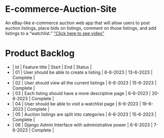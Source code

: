 # E-commerce-Auction-Site
An eBay-like e-commerce auction web app that will allow users to post auction listings, place bids on listings, comment on those listings, and add listings to a “watchlist.”
["Click here to see video"]("https://youtu.be/bwa3893hbU0?si=7EWzEMn36iyCwZGS")

# Product Backlog

- | Id | Feature title                                    | Start     |    End    |   Status    |
- | 01 | User should be able to create a listing          |  6-6-2023 | 13-6-2023 |  Complete   |
- | 02 | User should view all the current listings        |  6-6-2023 | 15-6-2023 |  Complete   |
- | 03 | Each listing should have a more descriptive page |  6-6-2023 | 20-6-2023 |  Complete   |
- | 04 | User should be able to visit a watchlist page    |  6-6-2023 | 19-6-2023 |  Complete   |
- | 05 | Auction listings are split into categories       |  6-6-2023 | 15-6-2023 |  Complete   |
- | 06 | Django Admin Interface with administrative power |  6-6-2023 |  7-6-2023 |  Complete   |
